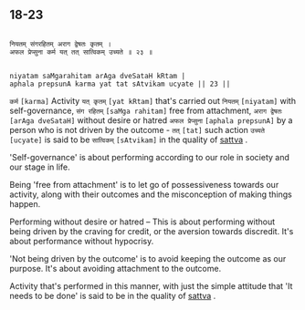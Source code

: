 ## 18-23


```shloka-sa

नियतम् संगरहितम् अराग द्वेषतः कृतम् ।
अफल प्रेप्सुना कर्म यत् तत् सात्विकम् उच्यते ॥ २३ ॥

```
```shloka-sa-hk

niyatam saMgarahitam arAga dveSataH kRtam |
aphala prepsunA karma yat tat sAtvikam ucyate || 23 ||

```
`कर्म` `[karma]` Activity `यत् कृतम्` `[yat kRtam]` that's carried out `नियतम्` `[niyatam]` with self-governance, `संग रहितम्` `[saMga rahitam]` free from attachment, `अराग द्वेषतः` `[arAga dveSataH]` without desire or hatred `अफल प्रेप्सुना` `[aphala prepsunA]` by a person who is not driven by the outcome - `तत्` `[tat]` such action `उच्यते` `[ucyate]` is said to be `सात्विकम्` `[sAtvikam]` in the quality of 
[sattva](sattva)
.



'Self-governance' is about performing according to our role in society and our stage in life.

Being 'free from attachment' is to let go of possessiveness towards our activity, along with their outcomes and the misconception of making things happen.

Performing without desire or hatred – This is about performing without being driven by the craving for credit, or the aversion towards discredit. It's about performance without hypocrisy.

'Not being driven by the outcome' is to avoid keeping the outcome as our purpose. It's about avoiding attachment to the outcome.

Activity that's performed in this manner, with just the simple attitude that 'It needs to be done' is said to be in the quality of 
[sattva](sattva)
.


